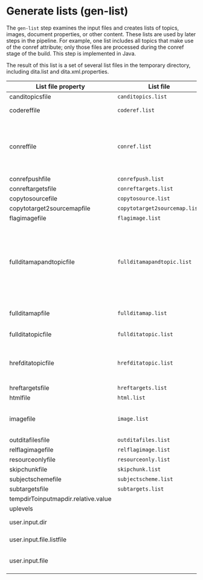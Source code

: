 # Generate lists \(gen-list\)

The `gen-list` step examines the input files and creates lists of topics, images, document properties, or other content. These lists are used by later steps in the pipeline. For example, one list includes all topics that make use of the conref attribute; only those files are processed during the conref stage of the build. This step is implemented in Java.

The result of this list is a set of several list files in the temporary directory, including dita.list and dita.xml.properties.

|List file property|List file|List property|Usage|
|------------------|---------|-------------|-----|
|canditopicsfile|`canditopics.list`|canditopicslist| |
|codereffile|`coderef.list`|codereflist|topics with coderef|
|conreffile|`conref.list`|conreflist|Documents that contains conref attribute that need to be resolved in preprocess.|
|conrefpushfile|`conrefpush.list`|conrefpushlist| |
|conreftargetsfile|`conreftargets.list`|conreftargetslist| |
|copytosourcefile|`copytosource.list`|copytosourcelist| |
|copytotarget2sourcemapfile|`copytotarget2sourcemap.list`|copytotarget2sourcemaplist| |
|flagimagefile|`flagimage.list`|flagimagelist| |
|fullditamapandtopicfile|`fullditamapandtopic.list`|fullditamapandtopiclist|All of the ditamap and topic files that are referenced during the transformation. These may be referenced by href or conref attributes.|
|fullditamapfile|`fullditamap.list`|fullditamaplist|All of the ditamap files in dita.list|
|fullditatopicfile|`fullditatopic.list`|fullditatopiclist|All of the topic files in dita.list|
|hrefditatopicfile|`hrefditatopic.list`|hrefditatopiclist|All of the topic files that are referenced with an href attribute|
|hreftargetsfile|`hreftargets.list`|hreftargetslist|link targets|
|htmlfile|`html.list`|htmllist|resource files|
|imagefile|`image.list`|imagelist|Images files that are referenced in the content|
|outditafilesfile|`outditafiles.list`|outditafileslist| |
|relflagimagefile|`relflagimage.list`|relflagimagelist| |
|resourceonlyfile|`resourceonly.list`|resourceonlylist| |
|skipchunkfile|`skipchunk.list`|skipchunklist| |
|subjectschemefile|`subjectscheme.list`|subjectschemelist| |
|subtargetsfile|`subtargets.list`|subtargetslist| |
|tempdirToinputmapdir.relative.value| | | |
|uplevels| | | |
|user.input.dir| | |Absolute input directory path|
|user.input.file.listfile| | |Input file list file|
|user.input.file| | |Input file path, relative to input directory|

